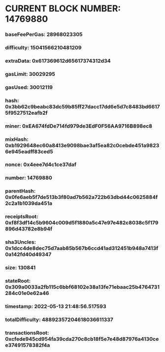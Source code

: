 # CURRENT BLOCK NUMBER: 14769880

### baseFeePerGas: 28968023305
### difficulty: 15041566210481209
### extraData: 0x617369612d65617374312d34
### gasLimit: 30029295
### gasUsed: 30012119
### hash: 0x3bb62c9beabc83dc59b85ff27dacc17dd6e5d7c8483bd66175f9527512eafb2f
### miner: 0xEA674fdDe714fd979de3EdF0F56AA9716B898ec8
### mixHash: 0xb1929648ec60a8413e9098bae3af5ea82c0cebde451a98236e945eadff83ced5
### nonce: 0x4eee7d4c1ce37daf
### number: 14769880
### parentHash: 0x0fe6aeb5f7de513b3f80ad7b562a722b63dbd44c0625884f2c2a1b1039da451a
### receiptsRoot: 0xf8f3df14c5b9604c009d5f1880a5c47e97e482c8038c5f179896d43782e8b94f
### sha3Uncles: 0x1dcc4de8dec75d7aab85b567b6ccd41ad312451b948a7413f0a142fd40d49347
### size: 130841
### stateRoot: 0x309a0033a2fb115c6bbf68102e38a13fe71ebaac25b4764731284c01e0e62a46
### timestamp: 2022-05-13 21:48:56.517593
### totalDifficulty: 48892357204618036611337
### transactionsRoot: 0xcfede945cd954fa39cda270c8cb18f5e7e48d87976a4130cee37491578382f4a
